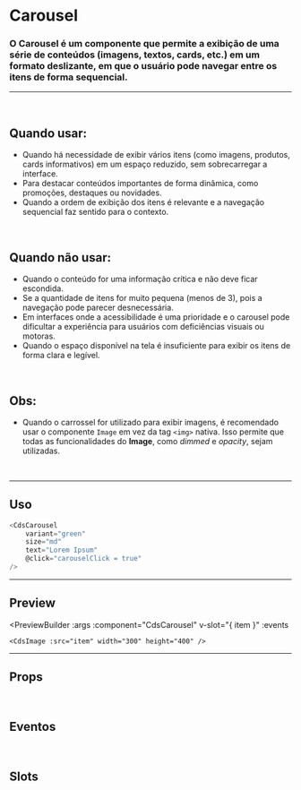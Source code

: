 # Carousel

### O Carousel é um componente que permite a exibição de uma série de conteúdos (imagens, textos, cards, etc.) em um formato deslizante, em que o usuário pode navegar entre os itens de forma sequencial.
---
<br>

## Quando usar:
- Quando há necessidade de exibir vários itens (como imagens, produtos, cards informativos) em um espaço reduzido, sem sobrecarregar a interface.
- Para destacar conteúdos importantes de forma dinâmica, como promoções, destaques ou novidades.
- Quando a ordem de exibição dos itens é relevante e a navegação sequencial faz sentido para o contexto.

<br>

## Quando não usar:
- Quando o conteúdo for uma informação crítica e não deve ficar escondida.
- Se a quantidade de itens for muito pequena (menos de 3), pois a navegação pode parecer desnecessária.
- Em interfaces onde a acessibilidade é uma prioridade e o carousel pode dificultar a experiência para usuários com deficiências visuais ou motoras.
- Quando o espaço disponível na tela é insuficiente para exibir os itens de forma clara e legível.

<br>

## Obs:
- Quando o carrossel for utilizado para exibir imagens, é recomendado usar o componente `Image` em vez da tag `<img>` nativa. Isso permite que todas as funcionalidades do <b>Image</b>, como <i>dimmed</i> e <i>opacity</i>, sejam utilizadas.

<br>

---

## Uso

```js
<CdsCarousel
	variant="green"
	size="md"
	text="Lorem Ipsum"
	@click="carouselClick = true"
/>
```

---

## Preview

<PreviewBuilder
	:args
	:component="CdsCarousel"
	v-slot="{ item }"
	:events
>
	<CdsImage :src="item" width="300" height="400" />
</PreviewBuilder>

---

## Props

<APITable
	name="Carousel"
	section="props"
/>
<br>

## Eventos

<APITable
	name="Carousel"
	section="events"
/>
<br>

## Slots

<APITable
	name="Carousel"
	section="slots"
/>

<script setup>
import { ref } from 'vue';
import CdsCarousel from '@/components/Carousel.vue';

const events = [
	'item-click'
];

const args = ref({
	items: [
		'https://picsum.photos/600/800?random=1',
		'https://picsum.photos/600/800?random=2',
		'https://picsum.photos/600/800?random=3',
		'https://picsum.photos/600/800?random=4',
		'https://picsum.photos/600/800?random=5',
		'https://picsum.photos/600/800?random=6',
		'https://picsum.photos/600/800?random=7',
	],
	gap: 0,
	snapTo: 'start',
	showArrows: false,
	darkArrows: false,
	clickable: false,
});
</script>

